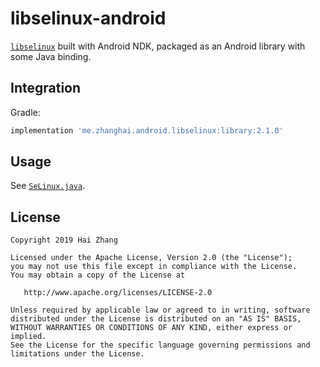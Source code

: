 # libselinux-android

[`libselinux`](https://android.googlesource.com/platform/external/selinux/+/refs/heads/master/libselinux/) built with Android NDK, packaged as an Android library with some Java binding.

## Integration

Gradle:

```gradle
implementation 'me.zhanghai.android.libselinux:library:2.1.0'
```

## Usage

See [`SeLinux.java`](library/src/main/java/me/zhanghai/android/libselinux/SeLinux.java).

## License

    Copyright 2019 Hai Zhang

    Licensed under the Apache License, Version 2.0 (the "License");
    you may not use this file except in compliance with the License.
    You may obtain a copy of the License at

       http://www.apache.org/licenses/LICENSE-2.0

    Unless required by applicable law or agreed to in writing, software
    distributed under the License is distributed on an "AS IS" BASIS,
    WITHOUT WARRANTIES OR CONDITIONS OF ANY KIND, either express or implied.
    See the License for the specific language governing permissions and
    limitations under the License.

